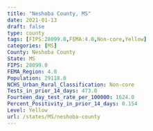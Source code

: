 ```yaml
---
title: "Neshoba County, MS"
date: 2021-01-13
draft: false
type: county
tags: [FIPS:28099.0,FEMA:4.0,Non-core,Yellow]
categories: [MS]
County: Neshoba County
State: MS
FIPS: 28099.0
FEMA_Region: 4.0
Population: 29118.0
NCHS_Urban_Rural_Classification: Non-core
Tests_in_prior_14_days: 473.0
Fourteen_day_test_rate_per_100000: 1624.0
Percent_Positivity_in_prior_14_days: 0.154
Level: Yellow
url: /states/MS/neshoba-county
---
```



